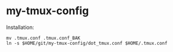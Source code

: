 # my-tmux-config

Installation:

    mv .tmux.conf .tmux.conf_BAK
    ln -s $HOME/git/my-tmux-config/dot_tmux.conf $HOME/.tmux.conf
